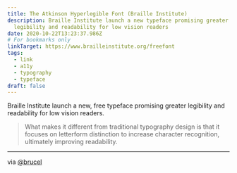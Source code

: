 ```yaml
---
title: The Atkinson Hyperlegible Font (Braille Institute)
description: Braille Institute launch a new typeface promising greater
  legibility and readability for low vision readers
date: 2020-10-22T13:23:37.986Z
# For bookmarks only
linkTarget: https://www.brailleinstitute.org/freefont
tags:
  - link
  - a11y
  - typography
  - typeface
draft: false
---
```

Braille Institute launch a new, free typeface promising greater legibility and readability for low vision readers.

> What makes it different from traditional typography design is that it focuses on letterform distinction to increase character recognition, ultimately improving readability.

---

via [@brucel](https://twitter.com/brucel)
